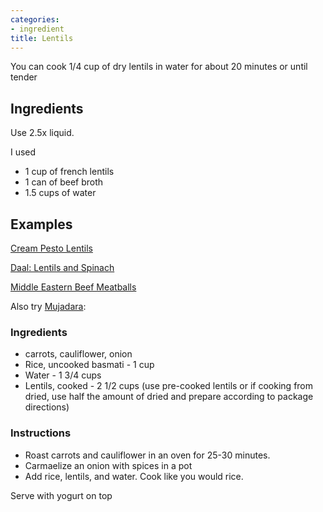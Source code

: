```yaml
---
categories:
- ingredient
title: Lentils
---
```


You can cook 1/4 cup of dry lentils in water for about 20 minutes or until tender

## Ingredients
Use 2.5x liquid.

I used 
- 1 cup of french lentils
- 1 can of beef broth
- 1.5 cups of water



## Examples

[Cream Pesto Lentils](Cream%20Pesto%20Lentils.md)

[Daal: Lentils and Spinach](Daal-%20Lentils%20and%20Spinach.md)

[Middle Eastern Beef Meatballs](Middle%20Eastern%20Beef%20Meatballs.md#variations)

Also try [Mujadara](https://mealplans.cooksmarts.com/recipes/2114-mujadara-lentils-rice?sharing=dgqJ2jypywct5qwji4xa7jTH&goal=0_29c14c6c81-f3ee0d5d90-78019497&mc_cid=f3ee0d5d90):

### Ingredients

- carrots, cauliflower, onion
- Rice, uncooked basmati - 1 cup
- Water - 1 3/4 cups
- Lentils, cooked - 2 1/2 cups (use pre-cooked lentils or if cooking from dried, use half the amount of dried and prepare according to package directions)

### Instructions

* Roast carrots and cauliflower in an oven for 25-30 minutes.
* Carmaelize an onion with spices in a pot
* Add rice, lentils, and water.  Cook like you would rice.

Serve with yogurt on top